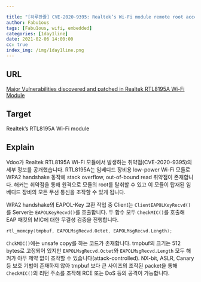```yaml
---

title: "[하루한줄] CVE-2020-9395: Realtek’s Wi-Fi module remote root access"
author: Fabu1ous
tags: [Fabu1ous, wifi, embedded]
categories: [1day1line]
date: 2021-02-06 14:00:00
cc: true
index_img: /img/1day1line.png
---
```




## URL

[Major Vulnerabilities discovered and patched in Realtek RTL8195A Wi-Fi Module](https://www.vdoo.com/blog/realtek-rtl8195a-vulnerabilities-discovered)



## Target

Realtek’s RTL8195A Wi-Fi module 



## Explain

Vdoo가 Realtek RTL8195A Wi-Fi 모듈에서 발생하는 취약점(CVE-2020-9395)의 세부 정보를 공개했습니다. RTL8195A는 임베디드 장비용 low-power Wi-Fi 모듈로 WPA2 handshake 동작에 stack overflow, out-of-bound read 취약점이 존재합니다. 해커는 취약점을 통해 원격으로 모듈의 root를 탈취할 수 있고 이 모듈이 탑재된 임베디드 장비의 모든 무선 통신을 조작할 수 있게 됩니다.

WPA2 handshake의 EAPOL-Key 교환 작업 중 Client는 `ClientEAPOLKeyRecvd()`를 Server는 `EAPOLKeyRecvd()`를 호출합니다. 두 함수 모두 `CheckMIC()`를 호출해 EAP 패킷의 MIC에 대한 무결성 검증을 진행합니다. 

``` c
rtl_memcpy(tmpbuf, EAPOLMsgRecvd.Octet, EAPOLMsgRecvd.Length);
```

`ChckMIC()`에는 unsafe copy를 하는 코드가 존재합니다. tmpbuf의 크기는 512 bytes로 고정되어 있지만 `EAPOLMsgRecvd.Octet`와 `EAPOLMsgRecvd.Length` 모두 해커가 아무 제약 없이 조작할 수 있습니다(attack-controlled). NX-bit, ASLR, Canary 등 보호 기법이 존재하지 않아 tmpbuf 보다 큰 사이즈의 조작된 packet을 통해 `CheckMIC()`의 리턴 주소를 조작해 RCE 또는 DoS 등의 공격이 가능합니다.

